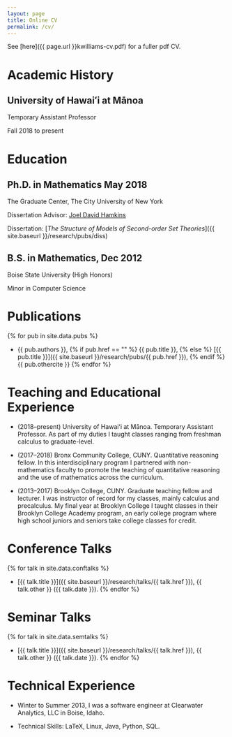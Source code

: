 ```yaml
---
layout: page
title: Online CV
permalink: /cv/
---
```


See [here]({{ page.url }}kwilliams-cv.pdf) for a fuller pdf CV.

Academic History
====

University of Hawaiʻi at Mānoa
----
Temporary Assistant Professor

Fall 2018 to present

Education
====

Ph.D. in Mathematics May 2018
----
The Graduate Center, The City University of New York

Dissertation Advisor: [Joel David Hamkins](http://jdh.hamkins.org)

Dissertation: [*The Structure of Models of Second-order Set Theories*]({{ site.baseurl }}/research/pubs/diss)

B.S. in Mathematics, Dec 2012
----
Boise State University (High Honors)

Minor in Computer Science

Publications
====

{% for pub in site.data.pubs %}
* {{ pub.authors }}, {% if pub.href == "" %} {{ pub.title }}, {% else %} [{{ pub.title }}]({{ site.baseurl }}/research/pubs/{{ pub.href }}), {% endif %} {{ pub.othercite }}
{% endfor %}

Teaching and Educational Experience
====

* (2018–present) University of Hawaiʻi at Mānoa. Temporary Assistant Professor. As part of my duties I taught classes ranging from freshman calculus to graduate-level.

* (2017–2018) Bronx Community College, CUNY. Quantitative reasoning fellow. In this interdisciplinary program I partnered with non-mathematics faculty to promote the teaching of quantitative reasoning and the use of mathematics across the curriculum.

* (2013–2017) Brooklyn College, CUNY. Graduate teaching fellow and lecturer. I was instructor of record for my classes, mainly calculus and precalculus. My final year at Brooklyn College I taught classes in their Brooklyn College Academy program, an early college program where high school juniors and seniors take college classes for credit.

Conference Talks
====

{% for talk in site.data.conftalks %}
* [{{ talk.title }}]({{ site.baseurl }}/research/talks/{{ talk.href }}), {{ talk.other }} ({{ talk.date }}).
{% endfor %}

Seminar Talks
====

{% for talk in site.data.semtalks %}
* [{{ talk.title }}]({{ site.baseurl }}/research/talks/{{ talk.href }}), {{ talk.other }} ({{ talk.date }}).
{% endfor %}

Technical Experience
====

* Winter to Summer 2013, I was a software engineer at Clearwater Analytics, LLC in Boise, Idaho. 

* Technical Skills: LaTeX, Linux, Java, Python, SQL.
